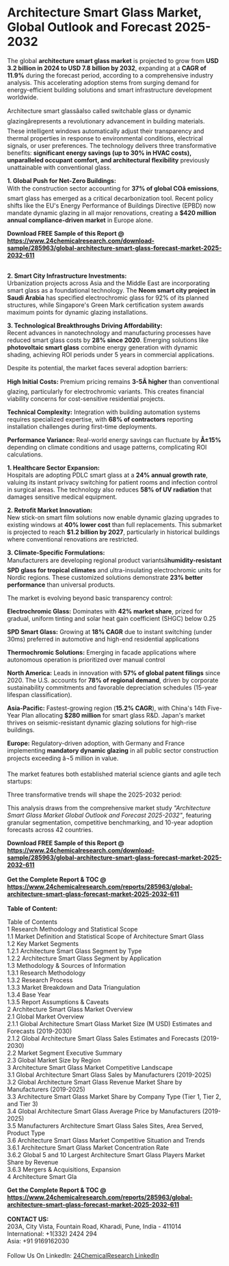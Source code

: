 <h1>Architecture Smart Glass Market, Global Outlook and Forecast 2025-2032</h1><p>The global <strong>architecture smart glass market</strong> is projected to grow from <strong>USD 3.2 billion in 2024 to USD 7.8 billion by 2032</strong>, expanding at a <strong>CAGR of 11.9%</strong> during the forecast period, according to a comprehensive industry analysis. This accelerating adoption stems from surging demand for energy-efficient building solutions and smart infrastructure development worldwide.</p><p>Architecture smart glassâalso called switchable glass or dynamic glazingârepresents a revolutionary advancement in building materials. These intelligent windows automatically adjust their transparency and thermal properties in response to environmental conditions, electrical signals, or user preferences. The technology delivers three transformative benefits: <strong>significant energy savings (up to 30% in HVAC costs), unparalleled occupant comfort, and architectural flexibility</strong> previously unattainable with conventional glass.</p><p><strong>1. Global Push for Net-Zero Buildings:</strong><br>
With the construction sector accounting for <strong>37% of global COâ emissions</strong>, smart glass has emerged as a critical decarbonization tool. Recent policy shifts like the EU's Energy Performance of Buildings Directive (EPBD) now mandate dynamic glazing in all major renovations, creating a <strong>$420 million annual compliance-driven market</strong> in Europe alone.</p><div><b>Download FREE Sample of this Report @ 
            <a href="https://www.24chemicalresearch.com/download-sample/285963/global-architecture-smart-glass-forecast-market-2025-2032-611">
            https://www.24chemicalresearch.com/download-sample/285963/global-architecture-smart-glass-forecast-market-2025-2032-611</a></b></div><br><p><strong>2. Smart City Infrastructure Investments:</strong><br>
Urbanization projects across Asia and the Middle East are incorporating smart glass as a foundational technology. The <strong>Neom smart city project in Saudi Arabia</strong> has specified electrochromic glass for 92% of its planned structures, while Singapore's Green Mark certification system awards maximum points for dynamic glazing installations.</p><p><strong>3. Technological Breakthroughs Driving Affordability:</strong><br>
Recent advances in nanotechnology and manufacturing processes have reduced smart glass costs by <strong>28% since 2020</strong>. Emerging solutions like <strong>photovoltaic smart glass</strong> combine energy generation with dynamic shading, achieving ROI periods under 5 years in commercial applications.</p><p>Despite its potential, the market faces several adoption barriers:</p><p><strong>High Initial Costs:</strong> Premium pricing remains <strong>3-5Ã higher</strong> than conventional glazing, particularly for electrochromic variants. This creates financial viability concerns for cost-sensitive residential projects.</p><p><strong>Technical Complexity:</strong> Integration with building automation systems requires specialized expertise, with <strong>68% of contractors</strong> reporting installation challenges during first-time deployments.</p><p><strong>Performance Variance:</strong> Real-world energy savings can fluctuate by <strong>Â±15%</strong> depending on climate conditions and usage patterns, complicating ROI calculations.</p><p><strong>1. Healthcare Sector Expansion:</strong><br>
Hospitals are adopting PDLC smart glass at a <strong>24% annual growth rate</strong>, valuing its instant privacy switching for patient rooms and infection control in surgical areas. The technology also reduces <strong>58% of UV radiation</strong> that damages sensitive medical equipment.</p><p><strong>2. Retrofit Market Innovation:</strong><br>
New stick-on smart film solutions now enable dynamic glazing upgrades to existing windows at <strong>40% lower cost</strong> than full replacements. This submarket is projected to reach <strong>$1.2 billion by 2027</strong>, particularly in historical buildings where conventional renovations are restricted.</p><p><strong>3. Climate-Specific Formulations:</strong><br>
Manufacturers are developing regional product variantsâ<strong>humidity-resistant SPD glass for tropical climates</strong> and ultra-insulating electrochromic units for Nordic regions. These customized solutions demonstrate <strong>23% better performance</strong> than universal products.</p><p>The market is evolving beyond basic transparency control:</p><p><strong>Electrochromic Glass:</strong> Dominates with <strong>42% market share</strong>, prized for gradual, uniform tinting and solar heat gain coefficient (SHGC) below 0.25</p><p><strong>SPD Smart Glass:</strong> Growing at <strong>18% CAGR</strong> due to instant switching (under 30ms) preferred in automotive and high-end residential applications</p><p><strong>Thermochromic Solutions:</strong> Emerging in facade applications where autonomous operation is prioritized over manual control</p><p><strong>North America:</strong> Leads in innovation with <strong>57% of global patent filings</strong> since 2020. The U.S. accounts for <strong>78% of regional demand</strong>, driven by corporate sustainability commitments and favorable depreciation schedules (15-year lifespan classification).</p><p><strong>Asia-Pacific:</strong> Fastest-growing region (<strong>15.2% CAGR</strong>), with China's 14th Five-Year Plan allocating <strong>$280 million</strong> for smart glass R&amp;D. Japan's market thrives on seismic-resistant dynamic glazing solutions for high-rise buildings.</p><p><strong>Europe:</strong> Regulatory-driven adoption, with Germany and France implementing <strong>mandatory dynamic glazing</strong> in all public sector construction projects exceeding â¬5 million in value.</p><p>The market features both established material science giants and agile tech startups:</p><p>Three transformative trends will shape the 2025-2032 period:</p><p>This analysis draws from the comprehensive market study <em>"Architecture Smart Glass Market Global Outlook and Forecast 2025-2032"</em>, featuring granular segmentation, competitive benchmarking, and 10-year adoption forecasts across 42 countries.</p><div><b>Download FREE Sample of this Report @ 
            <a href="https://www.24chemicalresearch.com/download-sample/285963/global-architecture-smart-glass-forecast-market-2025-2032-611">
            https://www.24chemicalresearch.com/download-sample/285963/global-architecture-smart-glass-forecast-market-2025-2032-611</a></b></div><br><div><b>Get the Complete Report & TOC @ 
            <a href="https://www.24chemicalresearch.com/reports/285963/global-architecture-smart-glass-forecast-market-2025-2032-611">
            https://www.24chemicalresearch.com/reports/285963/global-architecture-smart-glass-forecast-market-2025-2032-611</a></b></div><br>
            <b>Table of Content:</b><p>Table of Contents<br />
1 Research Methodology and Statistical Scope<br />
1.1 Market Definition and Statistical Scope of Architecture Smart Glass<br />
1.2 Key Market Segments<br />
1.2.1 Architecture Smart Glass Segment by Type<br />
1.2.2 Architecture Smart Glass Segment by Application<br />
1.3 Methodology & Sources of Information<br />
1.3.1 Research Methodology<br />
1.3.2 Research Process<br />
1.3.3 Market Breakdown and Data Triangulation<br />
1.3.4 Base Year<br />
1.3.5 Report Assumptions & Caveats<br />
2 Architecture Smart Glass Market Overview<br />
2.1 Global Market Overview<br />
2.1.1 Global Architecture Smart Glass Market Size (M USD) Estimates and Forecasts (2019-2030)<br />
2.1.2 Global Architecture Smart Glass Sales Estimates and Forecasts (2019-2030)<br />
2.2 Market Segment Executive Summary<br />
2.3 Global Market Size by Region<br />
3 Architecture Smart Glass Market Competitive Landscape<br />
3.1 Global Architecture Smart Glass Sales by Manufacturers (2019-2025)<br />
3.2 Global Architecture Smart Glass Revenue Market Share by Manufacturers (2019-2025)<br />
3.3 Architecture Smart Glass Market Share by Company Type (Tier 1, Tier 2, and Tier 3)<br />
3.4 Global Architecture Smart Glass Average Price by Manufacturers (2019-2025)<br />
3.5 Manufacturers Architecture Smart Glass Sales Sites, Area Served, Product Type<br />
3.6 Architecture Smart Glass Market Competitive Situation and Trends<br />
3.6.1 Architecture Smart Glass Market Concentration Rate<br />
3.6.2 Global 5 and 10 Largest Architecture Smart Glass Players Market Share by Revenue<br />
3.6.3 Mergers & Acquisitions, Expansion<br />
4 Architecture Smart Gla</p><div><b>Get the Complete Report & TOC @ 
            <a href="https://www.24chemicalresearch.com/reports/285963/global-architecture-smart-glass-forecast-market-2025-2032-611">
            https://www.24chemicalresearch.com/reports/285963/global-architecture-smart-glass-forecast-market-2025-2032-611</a></b></div><br><b>CONTACT US:</b><br>
            203A, City Vista, Fountain Road, Kharadi, Pune, India - 411014<br>
            International: +1(332) 2424 294<br>
            Asia: +91 9169162030 <br><br>
            Follow Us On LinkedIn: <a href="https://www.linkedin.com/company/24chemicalresearch/">24ChemicalResearch LinkedIn</a>